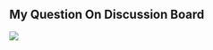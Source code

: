 ## My Question On Discussion Board
![](https://github.com/doct0rX/SoftwareDevelopment/blob/master/HowToCode_SimpleData/week5/5b:Helpers/screens/screencapture-courses-edx-org-courses-course-v1-UBCx-HtC1x-2T2017-discussion-forum-v1-UBCx-SPD1x-2T2016-general-threads-5ab1b86493794009d2002b5c-2018-03-21-10_48_01.png)
